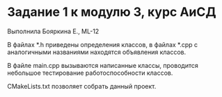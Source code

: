 # Задание 1 к модулю 3, курс АиСД
Выполнила Бояркина Е., ML-12

В файлах *.h приведены определения классов, в файлах *.cpp с аналогичными 
названиями находятся объявления классов.

В файле main.cpp вызываются написанные классы, проводится небольшое 
тестирование работоспособности классов.

CMakeLists.txt позволяет собрать данный проект.
